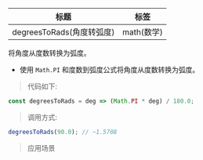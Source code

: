 |  标题   | 标签  |
|  ----  | ----  |
| degreesToRads(角度转弧度) | math(数学) |

将角度从度数转换为弧度。

* 使用 `Math.PI` 和度数到弧度公式将角度从度数转换为弧度。

> 代码如下:

```js
const degreesToRads = deg => (Math.PI * deg) / 180.0;
```

> 调用方式:

```js
degreesToRads(90.0); // ~1.5708
```

> 应用场景